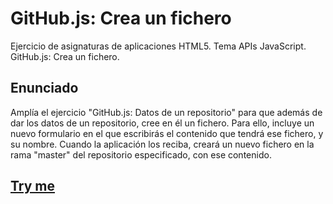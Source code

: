# GitHub.js: Crea un fichero
Ejercicio de asignaturas de aplicaciones HTML5. Tema APIs JavaScript. GitHub.js: Crea un fichero.

## Enunciado

Amplía el ejercicio "GitHub.js: Datos de un repositorio" para que además de dar los datos de un repositorio, cree en él un fichero. Para ello, incluye un nuevo formulario en el que escribirás el contenido que tendrá ese fichero, y su nombre. Cuando la aplicación los reciba, creará un nuevo fichero en la rama "master" del repositorio especificado, con ese contenido.

## [Try me](https://nereadelolmosanz.github.io/X-Nav-APIs-GitHub-Fichero/github-api.html)
